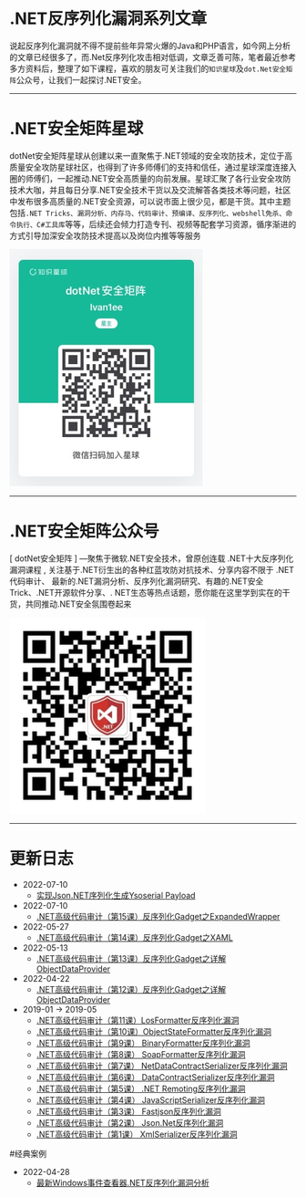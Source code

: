 # .NET反序列化漏洞系列文章

说起反序列化漏洞就不得不提前些年异常火爆的Java和PHP语言，如今网上分析的文章已经很多了，而.Net反序列化攻击相对低调，文章乏善可陈，笔者最近参考多方资料后，整理了如下课程，喜欢的朋友可关注我们的```知识星球```及```dot.Net安全矩阵```公众号，让我们一起探讨.NET安全。

---
# .NET安全矩阵星球

dotNet安全矩阵星球从创建以来一直聚焦于.NET领域的安全攻防技术，定位于高质量安全攻防星球社区，也得到了许多师傅们的支持和信任，通过星球深度连接入圈的师傅们，一起推动.NET安全高质量的向前发展。星球汇聚了各行业安全攻防技术大咖，并且每日分享.NET安全技术干货以及交流解答各类技术等问题，社区中发布很多高质量的.NET安全资源，可以说市面上很少见，都是干货。其中主题包括```.NET Tricks、漏洞分析、内存马、代码审计、预编译、反序列化、webshell免杀、命令执行、C#工具库```等等，后续还会倾力打造专刊、视频等配套学习资源，循序渐进的方式引导加深安全攻防技术提高以及岗位内推等等服务

![](zsxq2.jpg)

---
# .NET安全矩阵公众号

[ dotNet安全矩阵 ] —聚焦于微软.NET安全技术，曾原创连载 .NET十大反序列化漏洞课程 , 关注基于.NET衍生出的各种红蓝攻防对抗技术、分享内容不限于 .NET代码审计、 最新的.NET漏洞分析、反序列化漏洞研究、有趣的.NET安全Trick、.NET开源软件分享、. NET生态等热点话题，愿你能在这里学到实在的干货，共同推动.NET安全氛围卷起来

![](gzh.jpg)

---
# 更新日志

- 2022-07-10 
  - [实现Json.NET序列化生成Ysoserial Payload](https://mp.weixin.qq.com/s/wldhQ6vhYSg-RBjy7v0aMQ)
- 2022-07-10 
  - [.NET高级代码审计（第15课）反序列化Gadget之ExpandedWrapper](https://mp.weixin.qq.com/s/9PzATv9AS6UbQK4RUhvzQw)
- 2022-05-27
  - [.NET高级代码审计（第14课）反序列化Gadget之XAML](https://mp.weixin.qq.com/s/8fQNU7i6nqB1kHuL_hhUDw)
- 2022-05-13
  - [.NET高级代码审计（第13课）反序列化Gadget之详解ObjectDataProvider](https://mp.weixin.qq.com/s/IcFnCSN8aCkcWg7HKrLO8g)
- 2022-04-22
  - [.NET高级代码审计（第12课）反序列化Gadget之详解ObjectDataProvider](https://mp.weixin.qq.com/s/sHKR0zlW2CsphGAmv3_KVA)
- 2019-01 -> 2019-05
  - [.NET高级代码审计（第11课）LosFormatter反序列化漏洞](https://mp.weixin.qq.com/s?__biz=MzUyOTc3NTQ5MA==&mid=2247484611&idx=1&sn=9a42e5549d4ffca2bba69d440552742d&chksm=fa5aaa2ecd2d2338863416bc51e8d3f9022e20070fd4853f30995d440b13dc3920b485f5487c#rd)
  - [.NET高级代码审计（第10课）ObjectStateFormatter反序列化漏洞](https://mp.weixin.qq.com/s?__biz=MzUyOTc3NTQ5MA==&mid=2247484610&idx=1&sn=b74ddabee3bbdcb398b99e75dcbf4766&chksm=fa5aaa2fcd2d23394c0165103ea7e3c69e4031bfcb7258b9029941b208e80e73a77926290bc2#rd)
  - [.NET高级代码审计（第9课） BinaryFormatter反序列化漏洞](https://mp.weixin.qq.com/s?__biz=MzUyOTc3NTQ5MA==&mid=2247484609&idx=1&sn=6fbee63bf44616fa7ad8bfca15bd55f6&chksm=fa5aaa2ccd2d233a19349afde3144073d13573b4481e80aa79bbcaf4a220063d0cc9d6060525#rd)
  - [.NET高级代码审计（第8课） SoapFormatter反序列化漏洞](https://mp.weixin.qq.com/s?__biz=MzUyOTc3NTQ5MA==&mid=2247484608&idx=1&sn=8c11cdfa296856575ae758db76db78bc&chksm=fa5aaa2dcd2d233b702afe07a4dfeceec3059757ad0737ac506a648561e1b68ed9ac2d385f61#rd)
  - [.NET高级代码审计（第7课） NetDataContractSerializer反序列化漏洞](https://mp.weixin.qq.com/s?__biz=MzUyOTc3NTQ5MA==&mid=2247484525&idx=1&sn=e6570b210cac88b4cdda2edd5a9805a0&chksm=fa5aaa80cd2d2396f68d3c83365f318c5614a596edce45c0fa611c84c4e5190abe5b59439fa6#rd)
  - [.NET高级代码审计（第6课） DataContractSerializer反序列化漏洞](https://mp.weixin.qq.com/s?__biz=MzUyOTc3NTQ5MA==&mid=2247484502&idx=1&sn=eb4e846cb7735d8d15c6e590bfe91272&chksm=fa5aaabbcd2d23adb6d3fe4d2b52c8ee8c14a31c6d3f2a912a862e058ea137b3500939bda742#rd)
  - [.NET高级代码审计（第5课） .NET Remoting反序列化漏洞](https://mp.weixin.qq.com/s?__biz=MzUyOTc3NTQ5MA==&mid=2247484477&idx=1&sn=5dfff6ae438b1921dd246aee64aeb70f&chksm=fa5aaad0cd2d23c63cbdb9573d0dd8cc644c31d3f9944ef106abf507c1372a604ebba7fc34ac#rd)
  - [.NET高级代码审计（第4课） JavaScriptSerializer反序列化漏洞](https://mp.weixin.qq.com/s?__biz=MzUyOTc3NTQ5MA==&mid=2247484438&idx=1&sn=8f4ccb0e38cb6caa0af5ce11c25c4b8d&chksm=fa5aaafbcd2d23ed1140b9b6876e43bb52bf70fe62718ee7f613a74d155b439277a879e5bb31#rd)
  - [.NET高级代码审计（第3课） Fastjson反序列化漏洞](https://mp.weixin.qq.com/s?__biz=MzUyOTc3NTQ5MA==&mid=2247484373&idx=1&sn=10c80ece04ab280dee39be5e31a534e9&chksm=fa5aad38cd2d242e031b71c5d51e940a9a6d45c888054d43575f5f1437a4ffeeede473d997e5#rd)
  - [.NET高级代码审计（第2课） Json.Net反序列化漏洞](https://mp.weixin.qq.com/s?__biz=MzUyOTc3NTQ5MA==&mid=2247484349&idx=1&sn=8b2786bee0cf290b0bc23e140cd093d0&chksm=fa5aad50cd2d24464d83701a02aa54ef393588bd32349e21ec241825a4c9ba73bda3e648ca99#rd)
  - [.NET高级代码审计（第1课） XmlSerializer反序列化漏洞](https://mp.weixin.qq.com/s?__biz=MzUyOTc3NTQ5MA==&mid=2247484252&idx=1&sn=2ca29a090b548f8d5617138a6bce7dea&chksm=fa5aadb1cd2d24a76c7ac24336c750fb21bf91a39e8c1fd3a55299ef20b435b037e26cfbb352&token=263427717&lang=zh_CN#rd)
 
 #经典案例
 
- 2022-04-28 
  - [最新Windows事件查看器.NET反序列化漏洞分析](https://mp.weixin.qq.com/s/A7Z720lavhNSjlNNc3nzng)
